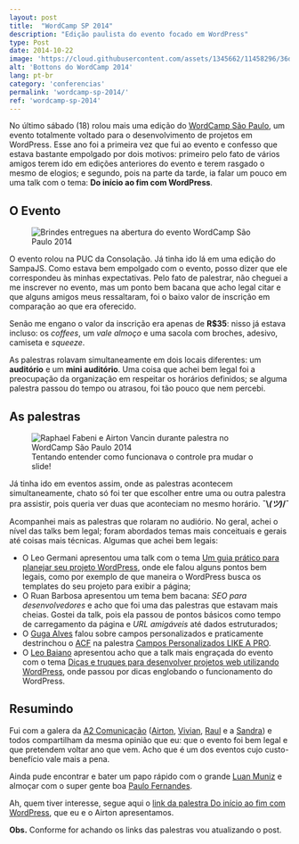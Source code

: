 ```yaml
---
layout: post
title:  "WordCamp SP 2014"
description: "Edição paulista do evento focado em WordPress"
type: Post
date: 2014-10-22
image: 'https://cloud.githubusercontent.com/assets/1345662/11458296/36dd39cc-96a4-11e5-974c-6dedb5a4682b.jpg'
alt: 'Bottons do WordCamp 2014'
lang: pt-br
category: 'conferencias'
permalink: 'wordcamp-sp-2014/'
ref: 'wordcamp-sp-2014'
---
```


No último sábado (18) rolou mais uma edição do [WordCamp São Paulo](http://2014.saopaulo.wordcamp.org/), um evento totalmente voltado para o desenvolvimento de projetos em WordPress. Esse ano foi a primeira vez que fui ao evento e confesso que estava bastante empolgado por dois motivos: primeiro pelo fato de vários amigos terem ido em edições anteriores do evento e terem rasgado o mesmo de elogios; e segundo, pois na parte da tarde, ia falar um pouco em uma talk com o tema: <b>Do início ao fim com WordPress</b>.

## O Evento

<figure class="thumb-left loading">
    <img src="https://cloud.githubusercontent.com/assets/1345662/11458294/36d7edaa-96a4-11e5-8545-d5aa02606b7e.jpg" alt="Brindes entregues na abertura do evento WordCamp São Paulo 2014">
</figure>

O evento rolou na PUC da Consolação. Já tinha ido lá em uma edição do SampaJS. Como estava bem empolgado com o evento, posso dizer que ele correspondeu às minhas expectativas. Pelo fato de palestrar, não cheguei a me inscrever no evento, mas um ponto bem bacana que acho legal citar e que alguns amigos meus ressaltaram, foi o baixo valor de inscrição em comparação ao que era oferecido.

Senão me engano o valor da inscrição era apenas de **R$35**: nisso já estava incluso: os <i>coffees</i>,  um <i>vale almoço</i> e uma sacola com broches, adesivo, camiseta e *squeeze*.

As palestras rolavam simultaneamente em dois locais diferentes: um <b>auditório</b> e um <b>mini auditório</b>. Uma coisa que achei bem legal foi a preocupação da organização em respeitar os horários definidos; se alguma palestra passou do tempo ou atrasou, foi tão pouco que nem percebi.

## As palestras

<figure class="thumb-right loading">
    <img src="https://cloud.githubusercontent.com/assets/1345662/11458295/36db2f1a-96a4-11e5-8f06-534decc3780b.jpg" alt="Raphael Fabeni e Airton Vancin durante palestra no WordCamp São Paulo 2014">
    <figcaption>Tentando entender como funcionava o controle pra mudar o slide!</figcaption>
</figure>

Já tinha ido em eventos assim, onde as palestras acontecem simultaneamente, chato só foi ter que escolher entre uma ou outra palestra pra assistir, pois queria ver duas que aconteciam no mesmo horário. <b>¯\\_(ツ)_/¯</b>

Acompanhei mais as palestras que rolaram no audiório. No geral, achei o nível das talks bem legal; foram abordados temas mais conceituais e gerais até coisas mais técnicas. Algumas que achei bem legais:

* O Leo Germani apresentou uma talk com o tema [Um guia prático para planejar seu projeto WordPress](https://github.com/leogermani/apresentacao-planejando-projeto-wp), onde ele falou alguns pontos bem legais, como por exemplo de que maneira o WordPress busca os templates do seu projeto para exibir a página;
* O Ruan Barbosa apresentou um tema bem bacana: <i>SEO para desenvolvedores</i> e acho que foi uma das palestras que estavam mais cheias. Gostei da talk, pois ela passou de pontos básicos como tempo de carregamento da página e <i>URL amigáveis</i> até dados estruturados;
* O [Guga Alves](https://twitter.com/GugaAlves) falou sobre campos personalizados e praticamente destrinchou o [ACF](http://www.advancedcustomfields.com/) na palestra [Campos Personalizados LIKE A PRO](http://pt.slideshare.net/gugaalves/campos-personalizados-like-a-pro-wordcamp-so-paulo-2014).
* O [Leo Baiano](https://twitter.com/leobaiano) apresentou acho que a talk mais engraçada do evento com o tema [Dicas e truques para desenvolver projetos web utilizando WordPress](http://www.slideshare.net/leobaiano1/dicas-e-truques-para-desenvolver-projetos-web-utilizando-wordpress), onde passou por dicas englobando o funcionamento do WordPress.

## Resumindo

Fui com a galera da [A2 Comunicação](http://www.a2comunicacao.com.br) ([Airton](https://twitter.com/airtonvancin), [Vivian](https://twitter.com/viiholiveira), [Raul](https://twitter.com/raulcarval) e a [Sandra](https://twitter.com/sansegato)) e todos compartilham da mesma opinião que eu: que o evento foi bem legal e que pretendem voltar ano que vem. Acho que é um dos eventos cujo custo-benefício vale mais a pena.

Ainda pude encontrar e bater um papo rápido com o grande [Luan Muniz](https://twitter.com/lluanmuniz) e almoçar com o super gente boa [Paulo Fernandes](https://twitter.com/paulofernandesj).

Ah, quem tiver interesse, segue aqui o [link da palestra Do início ao fim com WordPress](https://speakerdeck.com/raphaelfabeni/do-inicio-ao-fim-com-wordpress), que eu e o Airton apresentamos.

**Obs.** Conforme for achando os links das palestras vou atualizando o post.

